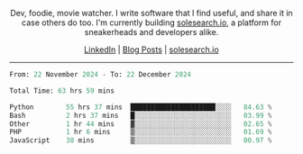 <p align="center">Dev, foodie, movie watcher. I write software that I find useful, and share it in case others do too. I'm currently building <a href="https://solesearch.io">solesearch.io</a>, a platform for sneakerheads and developers alike.</p>
<p align="center">
  <a href="https://www.linkedin.com/in/peter-rauscher">LinkedIn</a>
  |
  <a href="https://dev.to/peterrauscher">Blog Posts</a>
  |
  <a href="https://solesearch.io">solesearch.io</a>
</p>
<hr/>
<!--START_SECTION:waka-->

```python
From: 22 November 2024 - To: 22 December 2024

Total Time: 63 hrs 59 mins

Python        55 hrs 37 mins  █████████████████████░░░░   84.63 %
Bash          2 hrs 37 mins   █░░░░░░░░░░░░░░░░░░░░░░░░   03.99 %
Other         1 hr 44 mins    ▓░░░░░░░░░░░░░░░░░░░░░░░░   02.65 %
PHP           1 hr 6 mins     ▒░░░░░░░░░░░░░░░░░░░░░░░░   01.69 %
JavaScript    38 mins         ▒░░░░░░░░░░░░░░░░░░░░░░░░   00.97 %
```

<!--END_SECTION:waka-->
